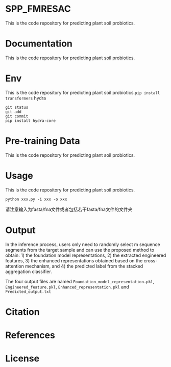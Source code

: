 # SPP_FMRESAC
This is the code repository for predicting plant soil probiotics.
# Documentation
This is the code repository for predicting plant soil probiotics.
# Env
This is the code repository for predicting plant soil probiotics.`pip install transformers`
hydra
```
git status
git add
git commit
pip install hydra-core
```
# Pre-training Data
This is the code repository for predicting plant soil probiotics.

# Usage
This is the code repository for predicting plant soil probiotics.
```
python xxx.py -i xxx -o xxx
```
请注意输入为fasta/fna文件或者包括若干fasta/fna文件的文件夹

# Output
In the inference process, users only need to randomly select m sequence segments from the target sample and can use the proposed method to obtain: 1) the foundation model representations, 2) the extracted engineered features, 3) the enhanced representations obtained based on the cross-attention mechanism, and 4) the predicted label from the stacked aggregation classifier.

The four output files are named `Foundation_model_representation.pkl`, `Engineered_feature.pkl`, `Enhanced_representation.pkl` and `Predicted_output.txt`

# Citation

# References

# License
